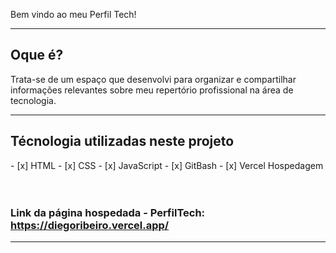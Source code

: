 
<p> Bem vindo ao meu Perfil Tech!</p>

---

<h2> Oque é? </h2>


Trata-se de um espaço que desenvolvi para organizar e compartilhar informações relevantes sobre meu repertório profissional na área de tecnologia. 


---

<h2> Técnologia utilizadas neste projeto </h2>

<div>
- [x] HTML
- [x] CSS
- [x] JavaScript
- [x] GitBash
- [x] Vercel Hospedagem
</div>

<br/>
<br/>


### Link da página hospedada - PerfilTech: https://diegoribeiro.vercel.app/

---




